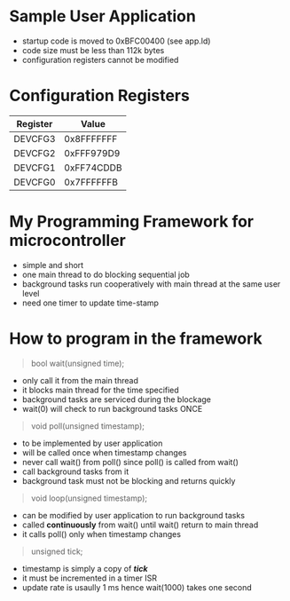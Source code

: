 # Sample User Application
- startup code is moved to 0xBFC00400 (see app.ld)
- code size must be less than 112k bytes
- configuration registers cannot be modified

# Configuration Registers
|Register|Value|
|-|-|
|DEVCFG3|0x8FFFFFFF|
|DEVCFG2|0xFFF979D9|
|DEVCFG1|0xFF74CDDB|
|DEVCFG0|0x7FFFFFFB|

# My Programming Framework for microcontroller
- simple and short
- one main thread to do blocking sequential job
- background tasks run cooperatively with main thread at the same user level
- need one timer to update time-stamp

# How to program in the framework
>bool wait(unsigned time);
 
- only call it from the main thread
- it blocks main thread for the time specified
- background tasks are serviced during the blockage
- wait(0) will check to run background tasks ONCE

>void poll(unsigned timestamp);

- to be implemented by user application
- will be called once when timestamp changes
- never call wait() from poll() since poll() is called from wait()
- call background tasks from it
- background task must not be blocking and returns quickly

>void loop(unsigned timestamp);

- can be modified by user application to run background tasks
- called **continuously** from wait() until wait() return to main thread
- it calls poll() only when timestamp changes

>unsigned tick;

- timestamp is simply a copy of ***tick***
- it must be incremented in a timer ISR
- update rate is usaully 1 ms hence wait(1000) takes one second
